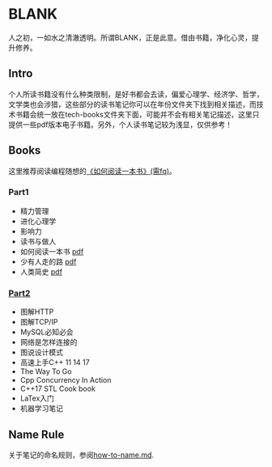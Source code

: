 # BLANK


人之初，一如水之清澈透明。所谓BLANK，正是此意。借由书籍，净化心灵，提升修养。


## Intro

个人所读书籍没有什么种类限制，是好书都会去读，偏爱心理学、经济学、哲学，文学类也会涉猎，这些部分的读书笔记你可以在年份文件夹下找到相关描述，而技术书籍会统一放在tech-books文件夹下面，可能并不会有相关笔记描述，这里只提供一些pdf版本电子书籍。另外，个人读书笔记较为浅显，仅供参考！


## Books

这里推荐阅读编程随想的[《如何阅读一本书》(需fq)](https://program-think.blogspot.com/2013/04/how-to-read-book.html)。


### Part1

* 精力管理
* 进化心理学
* 影响力
* 读书与做人
* 如何阅读一本书 [pdf](https://github.com/i0Ek3/BLANK/blob/master/non-tech/%E5%A6%82%E4%BD%95%E9%98%85%E8%AF%BB%E4%B8%80%E6%9C%AC%E4%B9%A6.pdf)
* 少有人走的路 [pdf](https://github.com/i0Ek3/BLANK/blob/master/non-tech/%E5%B0%91%E6%9C%89%E4%BA%BA%E8%B5%B0%E7%9A%84%E8%B7%AF.pdf?1538367315288)
* 人类简史 [pdf](https://github.com/i0Ek3/BLANK/blob/master/non-tech/%E4%BA%BA%E7%B1%BB%E7%AE%80%E5%8F%B2.pdf)



### [Part2](https://github.com/i0Ek3/BLANK/tree/master/tech-books)

* 图解HTTP
* 图解TCP/IP
* MySQL必知必会
* 网络是怎样连接的 
* 图说设计模式
* 高速上手C++ 11 14 17
* The Way To Go
* Cpp Concurrency In Action
* C++17 STL Cook book
* LaTex入门
* 机器学习笔记



## Name Rule

关于笔记的命名规则，参阅[how-to-name.md](https://github.com/i0Ek3/BLANK/blob/master/how-to-name.md).





